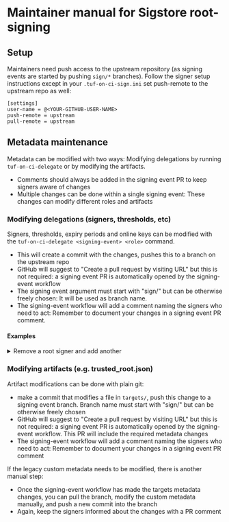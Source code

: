 # Maintainer manual for Sigstore root-signing

## Setup

Maintainers need push access to the upstream repository (as signing events are started by
pushing `sign/*` branches). Follow the signer setup instructions except in your
`.tuf-on-ci-sign.ini` set push-remote to the upstream repo as well:
  ```
  [settings]
  user-name = @<YOUR-GITHUB-USER-NAME>
  push-remote = upstream
  pull-remote = upstream
  ```

## Metadata maintenance

Metadata can be modified with two ways: Modifying delegations by running
`tuf-on-ci-delegate` or by modifying the artifacts.
* Comments should always be added in the signing event PR to keep signers aware of changes
* Multiple changes can be done within a single signing event: These changes can modify different
  roles and artifacts

### Modifying delegations (signers, thresholds, etc)

Signers, thresholds, expiry periods and online keys can be modified with the
`tuf-on-ci-delegate <signing-event> <role>` command.
* This will create a commit with the changes, pushes this to a branch on the upstream repo
* GitHub will suggest to "Create a pull request by visiting URL" but this is not required:
  a signing event PR is automatically opened by the signing-event workflow
* The signing event argument must start with "sign/" but can be otherwise freely chosen:
  It will be used as branch name.
* The signing-event workflow will add a comment naming the signers who need to act:
  Remember to document your changes in a signing event PR comment.

#### Examples

<details>
  <summary>Remove a root signer and add another</summary>
    Remove @jku and and add @a-new-signer as signer. The resulting signing event
    will first request @a-new-signer to accept the invite, and then request all
    signers to sign the change.

    ```
    $ tuf-on-ci-delegate sign/add-a-signer root
    Remote branch not found: branching off from main
    Signing event sign/add-a-signer (commit 0b0461f)
    Modifying delegation for root

    Configuring role root
    1. Configure signers: [@jku, @kommendorkapten, @joshuagl, @mnm678], requiring 2 signatures
    2. Configure expiry: Role expires in 91 days, re-signing starts 35 days before expiry
    Please choose an option or press enter to continue: 1
    Please enter list of root signers [@jku, @kommendorkapten, @joshuagl, @mnm678]: @a-new-signer, @kommendorkapten, @joshuagl, mnm678
    Please enter root threshold [2]: 
    1. Configure signers: [@a-new-signer, @kommendorkapten, @joshuagl, @mnm678], requiring 2 signatures
    2. Configure expiry: Role expires in 91 days, re-signing starts 35 days before expiry
    Please choose an option or press enter to continue: 
    Confirm user presence for key ECDSA-SK SHA256:Ca1J+gvZjwnq4UGRyuRzwdJj9tpYtAiweSLtcRui5nA
    User presence confirmed
    Enumerating objects: 10, done.
    Counting objects: 100% (10/10), done.
    Delta compression using up to 8 threads
    Compressing objects: 100% (6/6), done.
    Writing objects: 100% (6/6), 725 bytes | 725.00 KiB/s, done.
    Total 6 (delta 2), reused 0 (delta 0), pack-reused 0 (from 0)
    remote: Resolving deltas: 100% (2/2), completed with 2 local objects.
    remote: 
    remote: Create a pull request for 'sign/add-a-signer' on GitHub by visiting:
    remote:      https://github.com/jku/tuf-on-ci-sigstore-test/pull/new/sign/add-a-signer
    remote: 
    To ssh://github.com/jku/tuf-on-ci-sigstore-test.git
    * [new branch]      HEAD -> sign/add-a-signer

    ```
</details>

### Modifying artifacts (e.g. trusted_root.json)

Artifact modifications can be done with plain git:
* make a commit that modifies a file in `targets/`, push this change to a signing
  event branch. Branch name must start with "sign/" but can be otherwise freely chosen
* GitHub will suggest to "Create a pull request by visiting URL" but this is not required:
  a signing event PR is automatically opened by the signing-event workflow. This PR
  will include the required metadata changes
* The signing-event workflow will add a comment naming the signers who need to act:
  Remember to document your changes in a signing event PR comment

If the legacy custom metadata needs to be modified, there is another manual step:
* Once the signing-event workflow has made the targets metadata changes, you can pull the
  branch, modify the custom metadata manually, and push a new commit into the branch
* Again, keep the signers informed about the changes with a PR comment

